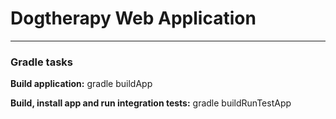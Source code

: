 # Dogtherapy Web Application
-------------------------------------

### Gradle tasks

**Build application:** gradle buildApp

**Build, install app and run integration tests:** gradle buildRunTestApp